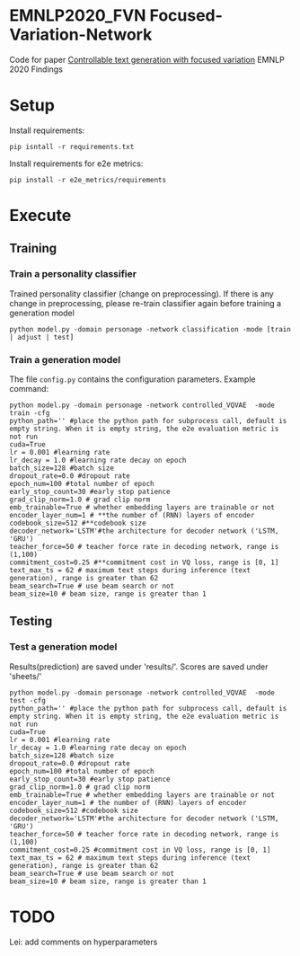 # EMNLP2020_FVN Focused-Variation-Network
Code for paper [Controllable text generation with focused variation](https://arxiv.org/pdf/2009.12046.pdf) EMNLP 2020 Findings


# Setup

Install requirements:
```
pip isntall -r requirements.txt
```
Install requirements for e2e metrics:
```
pip install -r e2e_metrics/requirements
```

# Execute

## Training
### Train a personality classifier
Trained personality classifier (change on preprocessing). If there is any change in preprocessing, please re-train classifier again before training a generation model
```
python model.py -domain personage -network classification -mode [train | adjust | test]

```

### Train a generation model
The file `config.py` contains the configuration parameters.
Example command:
```
python model.py -domain personage -network controlled_VQVAE  -mode train -cfg 
python_path='' #place the python path for subprocess call, default is empty string. When it is empty string, the e2e evaluation metric is not run
cuda=True 
lr = 0.001 #learning rate
lr_decay = 1.0 #learning rate decay on epoch
batch_size=128 #batch size
dropout_rate=0.0 #dropout rate
epoch_num=100 #total number of epoch
early_stop_count=30 #early stop patience
grad_clip_norm=1.0 # grad clip norm
emb_trainable=True # whether embedding layers are trainable or not
encoder_layer_num=1 # **the number of (RNN) layers of encoder
codebook_size=512 #**codebook size
decoder_network='LSTM'#the architecture for decoder network ('LSTM, 'GRU')
teacher_force=50 # teacher force rate in decoding network, range is (1,100)
commitment_cost=0.25 #**commitment cost in VQ loss, range is [0, 1]
text_max_ts = 62 # maximum text steps during inference (text generation), range is greater than 62
beam_search=True # use beam search or not
beam_size=10 # beam size, range is greater than 1
```

## Testing
### Test a generation model
Results(prediction) are saved under 'results/'. Scores are saved under 'sheets/'
```
python model.py -domain personage -network controlled_VQVAE  -mode test -cfg 
python_path='' #place the python path for subprocess call, default is empty string. When it is empty string, the e2e evaluation metric is not run
cuda=True 
lr = 0.001 #learning rate
lr_decay = 1.0 #learning rate decay on epoch
batch_size=128 #batch size
dropout_rate=0.0 #dropout rate
epoch_num=100 #total number of epoch
early_stop_count=30 #early stop patience
grad_clip_norm=1.0 # grad clip norm
emb_trainable=True # whether embedding layers are trainable or not
encoder_layer_num=1 # the number of (RNN) layers of encoder
codebook_size=512 #codebook size
decoder_network='LSTM'#the architecture for decoder network ('LSTM, 'GRU')
teacher_force=50 # teacher force rate in decoding network, range is (1,100)
commitment_cost=0.25 #commitment cost in VQ loss, range is [0, 1]
text_max_ts = 62 # maximum text steps during inference (text generation), range is greater than 62
beam_search=True # use beam search or not
beam_size=10 # beam size, range is greater than 1
```


# TODO

Lei: add comments on hyperparameters

